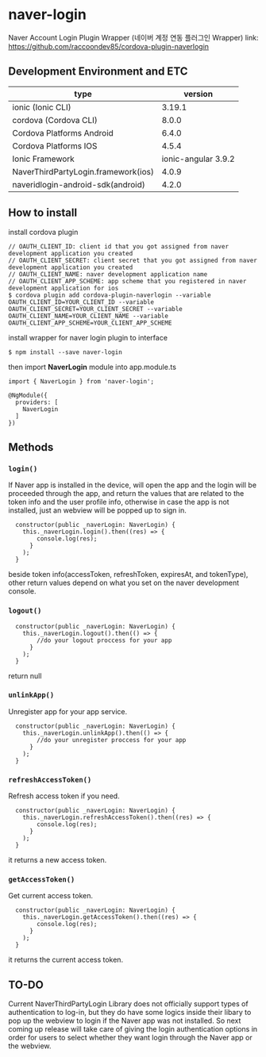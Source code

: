 # naver-login
Naver Account Login Plugin Wrapper (네이버 계정 연동 플러그인 Wrapper)
link: https://github.com/raccoondev85/cordova-plugin-naverlogin

## Development Environment and ETC
|type|version
|---|---
|ionic (Ionic CLI)|3.19.1
|cordova (Cordova CLI)|8.0.0
|Cordova Platforms Android|6.4.0
|Cordova Platforms IOS|4.5.4
|Ionic Framework|ionic-angular 3.9.2
|NaverThirdPartyLogin.framework(ios)|4.0.9
|naveridlogin-android-sdk(android)|4.2.0

## How to install
install cordova plugin
```
// OAUTH_CLIENT_ID: client id that you got assigned from naver development application you created
// OAUTH_CLIENT_SECRET: client secret that you got assigned from naver development application you created
// OAUTH_CLIENT_NAME: naver development application name
// OAUTH_CLIENT_APP_SCHEME: app scheme that you registered in naver development application for ios
$ cordova plugin add cordova-plugin-naverlogin --variable OAUTH_CLIENT_ID=YOUR_CLIENT_ID --variable OAUTH_CLIENT_SECRET=YOUR_CLIENT_SECRET --variable OAUTH_CLIENT_NAME=YOUR_CLIENT_NAME --variable OAUTH_CLIENT_APP_SCHEME=YOUR_CLIENT_APP_SCHEME
```

install wrapper for naver login plugin to interface
```
$ npm install --save naver-login
```

then import __NaverLogin__ module into app.module.ts
```
import { NaverLogin } from 'naver-login';

@NgModule({
  providers: [
    NaverLogin
  ]
})
```

## Methods
### `login()`
If Naver app is installed in the device, will open the app and the login will be proceeded through the app, and return the values that are related to the token info and the user profile info, otherwise in case the app is not installed, just an webview will be popped up to sign in.
```
  constructor(public _naverLogin: NaverLogin) {
    this._naverLogin.login().then((res) => {
        console.log(res);
      }
    );
  }
```
beside token info(accessToken, refreshToken, expiresAt, and tokenType), other return values depend on what you set on the naver development console.

### `logout()`
```
  constructor(public _naverLogin: NaverLogin) {
    this._naverLogin.logout().then(() => {
        //do your logout proccess for your app
      }
    );
  }
```
return null

### `unlinkApp()`
Unregister app for your app service. 
```
  constructor(public _naverLogin: NaverLogin) {
    this._naverLogin.unlinkApp().then(() => {
        //do your unregister proccess for your app
      }
    );
  }
```

### `refreshAccessToken()`
Refresh access token if you need.
```
  constructor(public _naverLogin: NaverLogin) {
    this._naverLogin.refreshAccessToken().then((res) => {
        console.log(res);
      }
    );
  }
```
it returns a new access token.

### `getAccessToken()`
Get current access token.
```
  constructor(public _naverLogin: NaverLogin) {
    this._naverLogin.getAccessToken().then((res) => {
        console.log(res);
      }
    );
  }
```
it returns the current access token.


## TO-DO
Current NaverThirdPartyLogin Library does not officially support types of authentication to log-in, but they do have some logics inside their libary to pop up the webview to login if the Naver app was not installed. 
So next coming up release will take care of giving the login authentication options in order for users to select whether they want login through the Naver app or the webview.